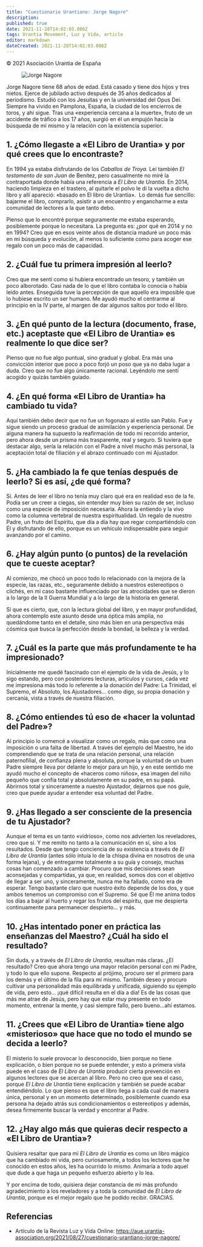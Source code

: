 ```yaml
---
title: "Cuestionario Urantiano: Jorge Nagore"
description: 
published: true
date: 2021-11-28T14:02:03.086Z
tags: Urantia Movement, Luz y Vida, article
editor: markdown
dateCreated: 2021-11-28T14:02:03.086Z
---
```


<p class="v-card v-sheet theme--light grey lighten-3 px-2">© 2021 Asociación Urantia de España</p>

<figure id="Figure_1" class="image urantiapedia">
<img src="/image/article/Luz_y_Vida/LyV_2021_09/JORGE-NAGORE.jpg" alt="Jorge Nagore">
</figure>

Jorge Nagore tiene 68 años de edad. Está casado y tiene dos hijos y tres nietos. Ejerce de jubilado activo después de 35 años dedicados al periodismo. Estudió con los Jesuitas y en la universidad del Opus Dei. Siempre ha vivido en Pamplona, España, la ciudad de los encierros de toros, y ahí sigue. Tras una «experiencia cercana a la muerte», fruto de un accidente de tráfico a los 17 años, surgió en él un empujón hacia la búsqueda de mí mismo y la relación con la existencia superior.

## 1. ¿Cómo llegaste a «El Libro de Urantia» y por qué crees que lo encontraste?

En 1994 ya estaba disfrutando de los _Caballos de Troya_. Leí también _El testamento de san Juan_ de Benítez, pero casualmente no miré la contraportada donde había una referencia a _El Libro de Urantia_. En 2014, haciendo limpieza en el trastero, al quitarle el polvo le di la vuelta a dicho libro y allí apareció: «basado en El libro de Urantia».  Lo demás fue sencillo: bajarme el libro, comprarlo, asistir a un encuentro y engancharme a esta comunidad de lectores a la que tanto debo.

Pienso que lo encontré porque seguramente me estaba esperando, posiblemente porque lo necesitara. La pregunta es: ¿por qué en 2014 y no en 1994? Creo que en esos veinte años de distancia maduré un poco más en mi búsqueda y evolución, al menos lo suficiente como para acoger ese regalo con un poco más de capacidad.

## 2. ¿Cuál fue tu primera impresión al leerlo?

Creo que me sentí como si hubiera encontrado un tesoro, y también un poco alborotado. Casi nada de lo que el libro contaba lo conocía o había leído antes. Enseguida tuve la percepción de que aquello era imposible que lo hubiese escrito un ser humano. Me ayudó mucho el centrarme al principio en la IV parte, al margen de dar algunos saltos por todo el libro.

## 3. ¿En qué punto de la lectura (documento, frase, etc.) aceptaste que «El Libro de Urantia» es realmente lo que dice ser?

Pienso que no fue algo puntual, sino gradual y global. Era más una convicción interior que poco a poco forjó un poso que ya no daba lugar a duda. Creo que no fue algo únicamente racional. Leyéndolo me sentí acogido y quizás también guiado.

## 4. ¿En qué forma «El Libro de Urantia» ha cambiado tu vida?

Aquí también debo decir que no fue un fogonazo al estilo san Pablo. Fue y sigue siendo un proceso gradual de asimilación y experiencia personal. De alguna manera ha supuesto la reafirmación de todo mi recorrido anterior, pero ahora desde un prisma más trasparente, real y seguro. Si tuviera que destacar algo, sería la relación con el Padre a nivel mucho más personal, la aceptación total de filiación y el abrazo continuado con mi Ajustador.

## 5. ¿Ha cambiado la fe que tenías después de leerlo? Si es así, ¿de qué forma?

Sí. Antes de leer el libro no tenía muy claro qué era en realidad eso de la fe. Podía ser un creer a ciegas, sin entender muy bien su razón de ser, incluso como una especie de imposición necesaria. Ahora la entiendo y la vivo como la columna vertebral de nuestra espiritualidad. Un regalo de nuestro Padre, un fruto del Espíritu, que día a día hay que regar compartiéndolo con Él y disfrutando de ello, porque es un vehículo indispensable para seguir avanzando por el camino.

## 6. ¿Hay algún punto (o puntos) de la revelación que te cueste aceptar?

Al comienzo, me chocó un poco todo lo relacionado con la mejora de la especie, las razas, etc., seguramente debido a nuestros estereotipos o clichés, en mi caso bastante influenciado por las atrocidades que se dieron a lo largo de la II Guerra Mundial y a lo largo de la historia en general.

Sí que es cierto, que, con la lectura global del libro, y en mayor profundidad, ahora contemplo este asunto desde una óptica más amplia, no quedándome tanto en el detalle, sino más bien en una perspectiva más cósmica que busca la perfección desde la bondad, la belleza y la verdad.

## 7. ¿Cuál es la parte que más profundamente te ha impresionado?

Inicialmente me quedé fascinado con el ejemplo de la vida de Jesús, y lo sigo estando, pero con posteriores lecturas, artículos y cursos, cada vez me impresiona más todo lo referente a la donación del Padre: La Trinidad, el Supremo, el Absoluto, los Ajustadores… como digo, su propia donación y cercanía, vista a través de nuestra filiación.

## 8. ¿Cómo entiendes tú eso de «hacer la voluntad del Padre»?

Al principio lo comencé a visualizar como un regalo, más que como una imposición o una falta de libertad. A través del ejemplo del Maestro, he ido comprendiendo que se trata de una relación personal, una relación paternofilial, de confianza plena y absoluta, porque la voluntad de un buen Padre siempre lleva por delante lo mejor para un hijo, y en este sentido me ayudó mucho el concepto de «haceros como niños», esa imagen del niño pequeño que confía total y absolutamente en su padre, en su papá. Abrirnos total y sinceramente a nuestro Ajustador, dejarnos que nos guíe, creo que puede ayudar a entender esa voluntad del Padre.

## 9. ¿Has llegado a ser consciente de la presencia de tu Ajustador?

Aunque el tema es un tanto «vidrioso», como nos advierten los reveladores, creo que sí. Y me remito no tanto a la comunicación en sí, sino a los resultados. Desde que tengo conciencia de su existencia a través de _El Libro de Urantia_ (antes sólo intuía lo de la chispa divina en nosotros de una forma lejana), y de entregarme totalmente a su guía y consejo, muchas cosas han comenzado a cambiar. Procuro que mis decisiones sean aconsejadas y compartidas, ya que, en realidad, somos dos con el objetivo de llegar a ser uno, y sinceramente, nunca me ha fallado, como era de esperar. Tengo bastante claro que nuestro éxito depende de los dos, y que ambos tenemos un compromiso con el Supremo. Sé que Él me anima todos los días a bajar al huerto y regar los frutos del espíritu, que me despierta continuamente para permanecer despierto… y más.

## 10. ¿Has intentado poner en práctica las enseñanzas del Maestro? ¿Cuál ha sido el resultado?

Sin duda, y a través de _El Libro de Urantia_, resultan más claras. ¿El resultado? Creo que ahora tengo una mayor relación personal con mi Padre, y todo lo que ello supone. Respecto al prójimo, procuro ser el primero para los demás y el último de la fila para mí mismo. También deseo y procuro cultivar una personalidad más equilibrada y unificada, siguiendo su ejemplo de vida, pero esto… ¡qué difícil resulta en el día a día! Es de las cosas que más me atrae de Jesús, pero hay que estar muy presente en todo momento, entrenar la mente, y casi siempre fallo, pero bueno…ahí estamos.

## 11. ¿Crees que «El Libro de Urantia» tiene algo «misterioso» que hace que no todo el mundo se decida a leerlo?

El misterio lo suele provocar lo desconocido, bien porque no tiene explicación, o bien porque no se puede entender, y esto a primera vista puede en el caso de _El Libro de Urantia_ producir cierta prevención en algunos lectores que se acercan al libro. Pero no creo que sea el caso, porque _El Libro de Urantia_ tiene explicación y también se puede acabar entendiéndolo. Lo que pienso es que el libro llega a cada cual de manera única, personal y en un momento determinado, posiblemente cuando esa persona ha dejado atrás sus condicionamientos o estereotipos y además, desea firmemente buscar la verdad y encontrar al Padre.

## 12. ¿Hay algo más que quieras decir respecto a «El Libro de Urantia»?

Quisiera resaltar que para mí _El Libro de Urantia_ es como un libro mágico que ha cambiado mi vida, pero curiosamente, a todos los lectores que he conocido en estos años, les ha ocurrido lo mismo. Animaría a todo aquel que dude a que haga un pequeño esfuerzo abierto y lo lea.

Y por encima de todo, quisiera dejar constancia de mi más profundo agradecimiento a los reveladores y a toda la comunidad de _El Libro de Urantia_, porque es el mejor regalo que he podido recibir. GRACIAS.

## Referencias

- Artículo de la Revista Luz y Vida Online: https://aue.urantia-association.org/2021/08/27/cuestionario-urantiano-jorge-nagore/